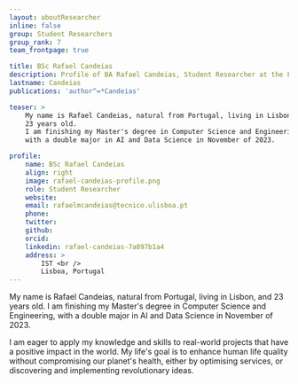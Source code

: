 ```yaml
---
layout: aboutResearcher
inline: false
group: Student Researchers
group_rank: 7
team_frontpage: true

title: BSc Rafael Candeias
description: Profile of BA Rafael Candeias, Student Researcher at the FEELab Group.
lastname: Candeias
publications: 'author^=*Candeias'

teaser: >
    My name is Rafael Candeias, natural from Portugal, living in Lisbon, and
    23 years old.
    I am finishing my Master's degree in Computer Science and Engineering,
    with a double major in AI and Data Science in November of 2023.

profile:
    name: BSc Rafael Candeias
    align: right
    image: rafael-candeias-profile.png
    role: Student Researcher
    website:
    email: rafaelmcandeias@tecnico.ulisboa.pt
    phone:
    twitter:
    github:
    orcid:
    linkedin: rafael-candeias-7a897b1a4
    address: >
        IST <br />
        Lisboa, Portugal
---
```


My name is Rafael Candeias, natural from Portugal, living in Lisbon, and
23 years old.
I am finishing my Master's degree in Computer Science and Engineering,
with a double major in AI and Data Science in November of 2023.

I am eager to apply my knowledge and skills to real-world projects that
have a positive impact in the world. My life's goal is to enhance human
life quality without compromising our planet's health, either by
optimising services, or discovering and implementing revolutionary ideas.
